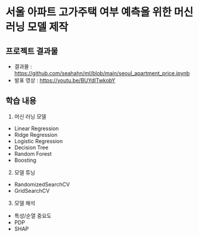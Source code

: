 # 서울 아파트 고가주택 여부 예측을 위한 머신 러닝 모델 제작

## 프로젝트 결과물

- 결과물 : https://github.com/seahahn/ml/blob/main/seoul_apartment_price.ipynb
- 발표 영상 : https://youtu.be/BUYdITwkobY

## 학습 내용

1. 머신 러닝 모델

- Linear Regression
- Ridge Regression
- Logistic Regression
- Decision Tree
- Random Forest
- Boosting

2. 모델 튜닝

- RandomizedSearchCV
- GridSearchCV

3. 모델 해석

- 특성/순열 중요도
- PDP
- SHAP
